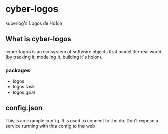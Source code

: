 # cyber-logos
kuberlog's Logos de Holon

## What is cyber-logos

cyber-logos
    is an ecosystem of
    software objects that
        model the real world.
        (by
            tracking it,
            modeling it,
            building it's holon).

### packages
- logos
- logos.task
- logos.goal

## config.json
This is an example config.
It is used to connect to the db.
Don't expose a service running with this config to the web
